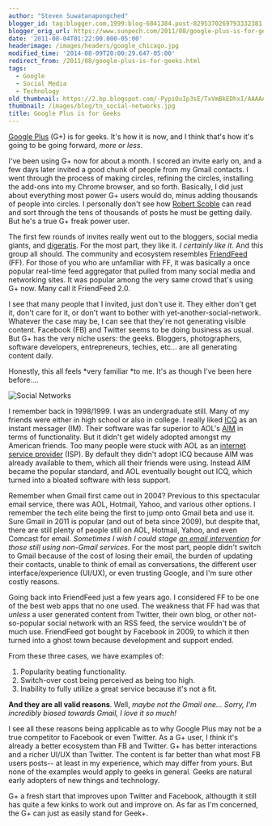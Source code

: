 ```yaml
---
author: "Steven Suwatanapongched"
blogger_id: tag:blogger.com,1999:blog-6841384.post-8295370269793332381
blogger_orig_url: https://www.sunpech.com/2011/08/google-plus-is-for-geeks.html
date: '2011-08-04T01:22:00.000-05:00'
headerimage: /images/headers/google_chicago.jpg
modified_time: '2014-08-09T20:00:29.647-05:00'
redirect_from: /2011/08/google-plus-is-for-geeks.html
tags:
  - Google
  - Social Media
  - Technology
old_thumbnail: https://2.bp.blogspot.com/-PypiOuIp3sE/TxVmBkEDhxI/AAAAAAAA2oM/vnv1_j3PTY0/s800/GooglPlus_SocialNetworks.png
thumbnail: /images/blog/tn_social-networks.jpg
title: Google Plus is for Geeks
---
```


[Google Plus](https://plus.google.com/) (G+) is for geeks. It's how it is now, and I think that's how it's going to be going forward, *more or less*.

I've been using G+ now for about a month. I scored an invite early on, and a few days later invited a good chunk of people from my Gmail contacts. I went through the process of making circles, refining the circles, installing the add-ons into my Chrome browser, and so forth. Basically, I did just about everything most power G+ users would do, minus adding thousands of people into circles. I personally don't see how [Robert Scoble](https://www.google.com/url?sa=t&amp;source=web&amp;cd=1&amp;sqi=2&amp;ved=0CCEQFjAA&amp;url=https%3A%2F%2Fplus.google.com%2F111091089527727420853&amp;ei=Gwk6TrehLsWQsAL948H3Dw&amp;usg=AFQjCNFDbfd_3UEmh0t4b0FZU-jHztrGDw) can read and sort through the tens of thousands of posts he must be getting daily. But he's a true G+ freak power user.

The first few rounds of invites really went out to the bloggers, social media giants, and [digeratis](https://en.wikipedia.org/wiki/Digerati). For the most part, they like it. *I certainly like it*. And this group all should. The community and ecosystem resembles [FriendFeed](https://www.friendfeed.com) (FF). For those of you who are unfamiliar with FF, it was basically a once popular real-time feed aggregator that pulled from many social media and networking sites. It was popular among the very same crowd that's using G+ now. Many call it FriendFeed 2.0.

I see that many people that I invited, just don't use it. They either don't get it, don't care for it, or don't want to bother with yet-another-social-network. Whatever the case may be, I can see that they're not generating visible content. Facebook (FB) and Twitter seems to be doing business as usual. But G+ has the very niche users: the geeks. Bloggers, photographers, software developers, entrepreneurs, techies, etc... are all generating content daily.

Honestly, this all feels *very familiar *to me. It's as though I've been here before....

![Social Networks](/images/blog/GooglPlus_SocialNetworks.png)

I remember back in 1998/1999. I was an undergraduate still. Many of my friends were either in high school or also in college. I really liked [ICQ](https://en.wikipedia.org/wiki/ICQ) as an instant messager (IM). Their software was far superior to AOL's [AIM](https://en.wikipedia.org/wiki/AOL_Instant_Messenger) in terms of functionality. But it didn't get widely adopted amongst my American friends. Too many people were stuck with AOL as an [internet service provider](https://en.wikipedia.org/wiki/Internet_service_provider) (ISP). By default they didn't adopt ICQ because AIM was already available to them, which all their friends were using. Instead AIM became the popular standard, and AOL eventually bought out ICQ, which turned into a bloated software with less support.

Remember when Gmail first came out in 2004? Previous to this spectacular email service, there was AOL, Hotmail, Yahoo, and various other options. I remember the tech elite being the first to jump onto Gmail beta and use it. Sure Gmail in 2011 is popular (and out of beta since 2009), but despite that, there are still plenty of people still on AOL, Hotmail, Yahoo, and even Comcast for email. *Sometimes I wish I could stage [an email intervention](https://www.emailintervention.com/) for those still using non-Gmail services*. For the most part, people didn't switch to Gmail because of the cost of losing their email, the burden of updating their contacts, unable to think of email as conversations, the different user interface/experience (UI/UX), or even trusting Google, and I'm sure other costly reasons.

Going back into FriendFeed just a few years ago. I considered FF to be one of the best web apps that no one used. The weakness that FF had was that *unless* a user generated content from Twitter, their own blog, or other not-so-popular social network with an RSS feed, the service wouldn't be of much use. FriendFeed got bought by Facebook in 2009, to which it then turned into a ghost town because development and support ended.

From these three cases, we have examples of:

1. Popularity beating functionality.
2. Switch-over cost being perceived as being too high.
3. Inability to fully utilize a great service because it's not a fit.

**And they are all valid reasons**. Well, *maybe not the Gmail one... Sorry, I'm incredibly biased towards Gmail, I love it so much!*

I see all these reasons being applicable as to why Google Plus may not be a true competitor to Facebook or even Twitter. As a G+ user, I think it's already a better ecosystem than FB and Twitter. G+ has better interactions and a richer UI/UX than Twitter. The content is far better than what most FB users posts-- at least in my experience, which may differ from yours. But none of the examples would apply to geeks in general. Geeks are natural early adopters of new things and technology.

G+ a fresh start that improves upon Twitter and Facebook, althougth it still has quite a few kinks to work out and improve on. As far as I'm concerned, the G+ can just as easily stand for Geek+.
